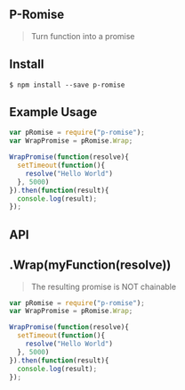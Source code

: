 ## P-Romise
> Turn function into a promise

## Install
```
$ npm install --save p-romise
```

## Example Usage 
```javascript
var pRomise = require("p-romise");
var WrapPromise = pRomise.Wrap;

WrapPromise(function(resolve){
  setTimeout(function(){
    resolve("Hello World")
  }, 5000)
}).then(function(result){
  console.log(result);
});
```

## API

## .Wrap(myFunction(resolve))

> The resulting promise is NOT chainable

```javascript
var pRomise = require("p-romise");
var WrapPromise = pRomise.Wrap;

WrapPromise(function(resolve){
  setTimeout(function(){
    resolve("Hello World")
  }, 5000)
}).then(function(result){
  console.log(result);
});
```
